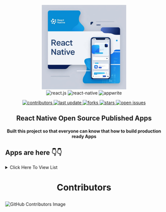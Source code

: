 <div align="center">
  <br />
    <a href="https://github.com/Taussy10/React-Native-Open-Source-Apps" target="_blank" rel="noopener noreferrer">
      <img src="react-native-banner.jpg" height= "270"  alt="Website Home Page">
    </a>
  <br />

  <div>
    <img src="https://img.shields.io/badge/markdown-%23000000?logo=markdown&logoSize=auto" alt="react.js" />
    <img src="https://img.shields.io/badge/-React_Native-61DAFB?logo=react&logoColor=black" alt="react-native" />
    <img src="https://img.shields.io/badge/-Expo-000020?logo=expo&logoColor=white" alt="appwrite" />
  </div>

<p marginTop = 20 >
  <a href="https://github.com/taussy10/React-Native-Open-Source-Apps">
    <img src="https://img.shields.io/github/contributors/taussy10/React-Native-Open-Source-Apps" alt="contributors" />
  </a>
  <a href="https://github.com/taussy10/Student-Perks">
    <img src="https://img.shields.io/github/last-commit/taussy10/React-Native-Open-Source-Apps" alt="last update" />
  </a>
  <a href="https://github.com/taussy10/React-Native-Open-Source-Apps">
    <img src="https://img.shields.io/github/forks/taussy10/React-Native-Open-Source-Apps" alt="forks" />
  </a>
  <a href="https://github.com/taussy10/React-Native-Open-Source-Apps">
    <img src="https://img.shields.io/github/stars/taussy10/React-Native-Open-Source-Apps" alt="stars" />
  </a>
  <a href="https://github.com/taussy10/React-Native-Open-Source-Apps">
    <img src="https://img.shields.io/github/issues/taussy10/React-Native-Open-Source-Apps" alt="open issues" />
  </a>

 <!-- <h1 align="center">React Native Open Source Published Apps </h1> -->
 <h2 align="center">React Native Open Source Published Apps </h2>

   <div align="center">
    <h4>  Built this project so that everyone can know that how to build production ready Apps  </h4> 
<!--     <h3>  Build this project so that everyone can know that how to build production ready Apps  </h3>  -->
    </div>
</div>

## Apps are here  👇👇
<details><summary> Click Here To View List</summary>

|Number| Name     |Description | Category | RN CLI or Expo  | Github Link  | Github Stars | Last commit  | Playstore Link & Number of Downloads| Appstore Link & Number of Downloads |
:-----------:|:-----------: | :-----------: | :-----------: | :-----------: |  :-----------: | :-----------: | :-----------: | :-----------: |  :-----------: |
1.|BlueSky  | It's a Social application for Web, iOS, and Android  |Soical       | Expo | [Github](https://github.com/bluesky-social/social-app)  | ![GitHub Repo stars](https://img.shields.io/github/stars/bluesky-social/social-app) |<img src="https://img.shields.io/github/last-commit/bluesky-social/social-app/main" alt="last update" />  | [5M+](https://play.google.com/store/apps/details?id=xyz.blueskyweb.app) | [Appstore](https://apps.apple.com/us/app/bluesky-social/id6444370199) |
| 2.| Mushaf warsh | It's a modern and minimalist Quran Mushaf application |Religious | Expo |[Github](https://github.com/adelpro/open-mushaf-native) |![GitHub Repo stars](https://img.shields.io/github/stars/adelpro/open-mushaf-native) |![GitHub last commit (branch)](https://img.shields.io/github/last-commit/adelpro/open-mushaf-native/main)| [50+](https://play.google.com/store/apps/details?id=com.adelpro.openmushafnative)| N/A |
|3.|Amoled Backgrounds | AmoledBackgrounds is your gateway to an incredible collection of high-quality wallpapers | Wallpaper| Expo |[GitHub](https://github.com/gauravjot/amoledbackgrounds-app) | ![GitHub Repo stars](https://img.shields.io/github/stars/gauravjot/amoledbackgrounds-app)| <img src="https://img.shields.io/github/last-commit/gauravjot/amoledbackgrounds-app/master" alt="last update" /> | [100K+](https://play.google.com/store/apps/details?id=com.droidheat.amoledbackgrounds&pli=1) | N/A |
|4. |Peyara |Turn your mobile into a wireless mouse and keyboard combo with Peyara Remote Mouse! | Tool | React Native |[GitHub](https://github.com/ayonshafiul/peyara-mouse-client) | ![GitHub Repo stars](https://img.shields.io/github/stars/ayonshafiul/peyara-mouse-client)| <img src="https://img.shields.io/github/last-commit/ayonshafiul/peyara-mouse-client/rn-raw" alt="last update" /> | [100+](https://play.google.com/store/apps/details?id=io.github.ayonshafiul.peyara) | N/A |
|5.|SunnahSnap |A platform where users can access Sunnah teachings or practices swiftly and conveniently! | Religious | Expo |[GitHub](https://github.com/baqx/SunnahSnap) | ![GitHub Repo stars](https://img.shields.io/github/stars/baqx/SunnahSnap)| <img src="https://img.shields.io/github/last-commit/baqx/SunnahSnap/main" alt="last update" /> | [46](https://sunnahsnap.en.uptodown.com/android) | N/A |
|6. |Compare 3 Translators |It lets you compare Google, Papago, and Kakao Translate.! | Tool | React Native |[GitHub](https://github.com/krtk-dev/translators) | ![GitHub Repo stars](https://img.shields.io/github/stars/krtk-dev/translators)| <img src="https://img.shields.io/github/last-commit/krtk-dev/translators/main" alt="last update" /> | [+10k](https://play.google.com/store/apps/details?id=com.koreanthinker.translators) | [Appstore](https://apps.apple.com/us/app/3%EA%B0%80%EC%A7%80-%EB%B2%88%EC%97%AD%EA%B8%B0-%EB%B9%84%EA%B5%90%ED%95%98%EB%8B%A4/id1611097883) |
|7. |Billboard Player |You can enjoy the recently Billboard charts and pop music videos for free! | Music | React Native |[GitHub](https://github.com/krtk-dev/billboard-player) | ![GitHub Repo stars](https://img.shields.io/github/stars/krtk-dev/billboard-player)| <img src="https://img.shields.io/github/last-commit/krtk-dev/billboard-player/main" alt="last update" /> | [+100k](https://play.google.com/store/apps/details?id=com.koreanthinker.billboard) |N/A |
|8.|My Plants |It helps to manage watering of plants! | Environmental  | React Native |[GitHub](https://github.com/benmotyka/myplants-app) | ![GitHub Repo stars](https://img.shields.io/github/stars/benmotyka/myplants-app)| <img src="https://img.shields.io/github/last-commit/benmotyka/myplants-app/main" alt="last update" /> | [+1k](https://play.google.com/store/apps/details?id=com.benmotyka.myplants&hl=en&gl=US) |N/A |
|9.| New Expensify |Send money, request money, split a bill, or assign tasks, all in one app! | Finance | React Native |[GitHub](https://github.com/Expensify/App) | ![GitHub Repo stars](https://img.shields.io/github/stars/Expensify/App)| <img src="https://img.shields.io/github/last-commit/Expensify/App/main" alt="last update" /> | [+10k](https://play.google.com/store/apps/details?id=com.expensify.chat) |[Appstore](https://apps.apple.com/us/app/new-expensify/id1530278510) |
|10.| Trackie |Find the most popular genres, manga, authors, and characters! | Entertainment | React Native |[GitHub](https://github.com/etasdemir/Trackie) | ![GitHub Repo stars](https://img.shields.io/github/stars/etasdemir/Trackie)| <img src="https://img.shields.io/github/last-commit/etasdemir/Trackie/main" alt="last update" /> | [+100](https://play.google.com/store/apps/details?id=com.trackie) |N/A |
|11.| Xarp Spaces |Peer-to-peer chat and file sharing tool! | Tool | React Native |[GitHub](https://github.com/benjamineruvieru/xarp) | ![GitHub Repo stars](https://img.shields.io/github/stars/benjamineruvieru/xarp)| <img src="https://img.shields.io/github/last-commit/benjamineruvieru/xarp/master" alt="last update" /> | [+10](https://play.google.com/store/apps/details?id=com.xarpspaces.android) |[Appstore](https://apps.apple.com/ng/app/xarp-spaces/id6444863755) |
|12.| Kicks Citi |Get Affordable footwear! | Ecommerce | React Native |[GitHub](https://github.com/benjamineruvieru/kicksciti) | ![GitHub Repo stars](https://img.shields.io/github/stars/benjamineruvieru/kicksciti)| <img src="https://img.shields.io/github/last-commit/benjamineruvieru/kicksciti/master" alt="last update" /> | [+50](https://play.google.com/store/apps/details?id=com.kicksciti.android) |[Appstore](https://apps.apple.com/us/app/kicks-citi/id6474217371?platform=iphone) |
|13.| Remote for Transmission |Transmission BitTorrent remote client! | Tool | React Native |[GitHub](https://github.com/jgalat/remote-app) | ![GitHub Repo stars](https://img.shields.io/github/stars/jgalat/remote-app)| <img src="https://img.shields.io/github/last-commit/jgalat/remote-app/master" alt="last update" /> | [+100](https://play.google.com/store/apps/details?id=ar.jg.remote) |N/A |
|14.| SQL Play |Run SQL queries in your phone & tablet! | Tool | React Native |[GitHub](https://github.com/SQLPlay/SQL-Play) | ![GitHub Repo stars](https://img.shields.io/github/stars/SQLPlay/SQL-Play)| <img src="https://img.shields.io/github/last-commit/SQLPlay/SQL-Play/master" alt="last update" /> | [+50k](https://play.google.com/store/apps/details?id=com.sql_playground) |[Appstore](https://apps.apple.com/us/app/sql-play-learn-sql/id1546888933?ign-itscg=30200&ign-itsct=apps_box) |

</details>

# <p align="center">Contributors

![GitHub Contributors Image](https://contrib.rocks/image?repo=taussy10/React-Native-Open-Source-Apps) 




